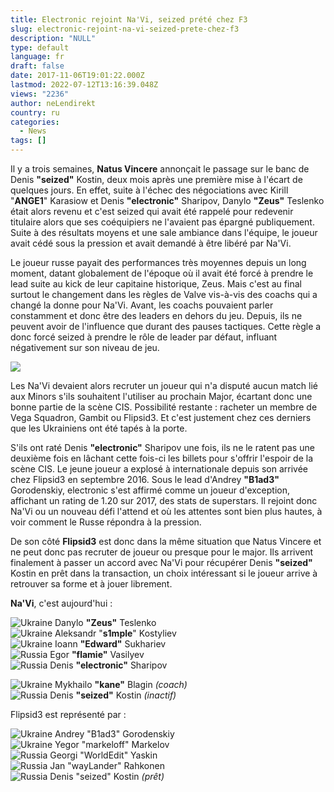 ```yaml
---
title: Electronic rejoint Na'Vi, seized prété chez F3
slug: electronic-rejoint-na-vi-seized-prete-chez-f3
description: "NULL"
type: default
language: fr
draft: false
date: 2017-11-06T19:01:22.000Z
lastmod: 2022-07-12T13:16:39.048Z
views: "2236"
author: neLendirekt
country: ru
categories:
  - News
tags: []
---
```

Il y a trois semaines, **Natus Vincere** annonçait le passage sur le banc de Denis **"seized"** Kostin, deux mois après une première mise à l'écart de quelques jours. En effet, suite à l'échec des négociations avec Kirill "**ANGE1**" Karasiow et Denis **"electronic"** Sharipov, Danylo **"Zeus"** Teslenko était alors revenu et c'est seized qui avait été rappelé pour redevenir titulaire alors que ses coéquipiers ne l'avaient pas épargné publiquement. Suite à des résultats moyens et une sale ambiance dans l'équipe, le joueur avait cédé sous la pression et avait demandé à être libéré par Na'Vi.

Le joueur russe payait des performances très moyennes depuis un long moment, datant globalement de l'époque où il avait été forcé à prendre le lead suite au kick de leur capitaine historique, Zeus. Mais c'est au final surtout le changement dans les règles de Valve vis-à-vis des coachs qui a changé la donne pour Na'Vi. Avant, les coachs pouvaient parler constamment et donc être des leaders en dehors du jeu. Depuis, ils ne peuvent avoir de l'influence que durant des pauses tactiques. Cette règle a donc forcé seized à prendre le rôle de leader par défaut, influant négativement sur son niveau de jeu.

![](/images/articles/5a00a1930c584/images/GzhuZ6U1oh3SvHZRPPx2jweffIMUimAXq2WNWCOx.jpeg)

Les Na'Vi devaient alors recruter un joueur qui n'a disputé aucun match lié aux Minors s'ils souhaitent l'utiliser au prochain Major, écartant donc une bonne partie de la scène CIS. Possibilité restante : racheter un membre de Vega Squadron, Gambit ou Flipsid3\. Et c'est justement chez ces derniers que les Ukrainiens ont été tapés à la porte.

S'ils ont raté Denis **"electronic"** Sharipov une fois, ils ne le ratent pas une deuxième fois en lâchant cette fois-ci les billets pour s'offrir l'espoir de la scène CIS. Le jeune joueur a explosé à internationale depuis son arrivée chez Flipsid3 en septembre 2016\. Sous le lead d'Andrey **"B1ad3"** Gorodenskiy, electronic s'est affirmé comme un joueur d'exception, affichant un rating de 1.20 sur 2017, des stats de superstars. Il rejoint donc Na'Vi ou un nouveau défi l'attend et où les attentes sont bien plus hautes, à voir comment le Russe répondra à la pression.

De son côté **Flipsid3** est donc dans la même situation que Natus Vincere et ne peut donc pas recruter de joueur ou presque pour le major. Ils arrivent finalement à passer un accord avec Na'Vi pour récupérer Denis **"seized"** Kostin en prêt dans la transaction, un choix intéressant si le joueur arrive à retrouver sa forme et à jouer librement.

**Na'Vi**, c'est aujourd'hui :

![Ukraine](/images/countries/ua.svg)⁠ Danylo **"Zeus"** Teslenko  
![Ukraine](/images/countries/ua.svg)⁠ Aleksandr "**s1mple**" Kostyliev  
![Ukraine](/images/countries/ua.svg)⁠ Ioann **"Edward"** Sukhariev  
![Russia](/images/countries/ru.svg)⁠ Egor **"flamie"** Vasilyev  
![Russia](/images/countries/ru.svg)⁠ Denis **"electronic"** Sharipov

![Ukraine](/images/countries/ua.svg)⁠ Mykhailo **"kane"** Blagin _(coach)_  
![Russia](/images/countries/ru.svg)⁠ Denis **"seized"** Kostin _(inactif)_

Flipsid3 est représenté par :

![Ukraine](/images/countries/ua.svg)⁠ Andrey "B1ad3" Gorodenskiy⁠  
![Ukraine](/images/countries/ua.svg)⁠ Yegor "markeloff" Markelov⁠  
![Russia](/images/countries/ru.svg)⁠ Georgi "WorldEdit" Yaskin⁠  
![Russia](/images/countries/ru.svg)⁠ Jan "wayLander" Rahkonen⁠  
![Russia](/images/countries/ru.svg)⁠ Denis "seized" Kostin⁠ _(prêt)_
